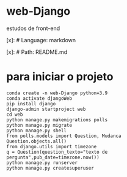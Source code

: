# web-Django
 
estudos de front-end
 
[x]: # Language: markdown

[x]: # Path: README.md

# para iniciar o projeto
    
    conda create -n web-Django python=3.9
    conda activate djangoWeb
    pip install django
    django-admin startproject web
    cd web
    python manage.py makemigrations polls
    python manage.py migrate
    python manage.py shell
    from polls.models import Question, Mudanca
    Question.objects.all()
    from django.utils import timezone
    q = Question(question_texto="texto de pergunta",pub_date=timezone.now())
    python manage.py runserver
    python manage.py createsuperuser